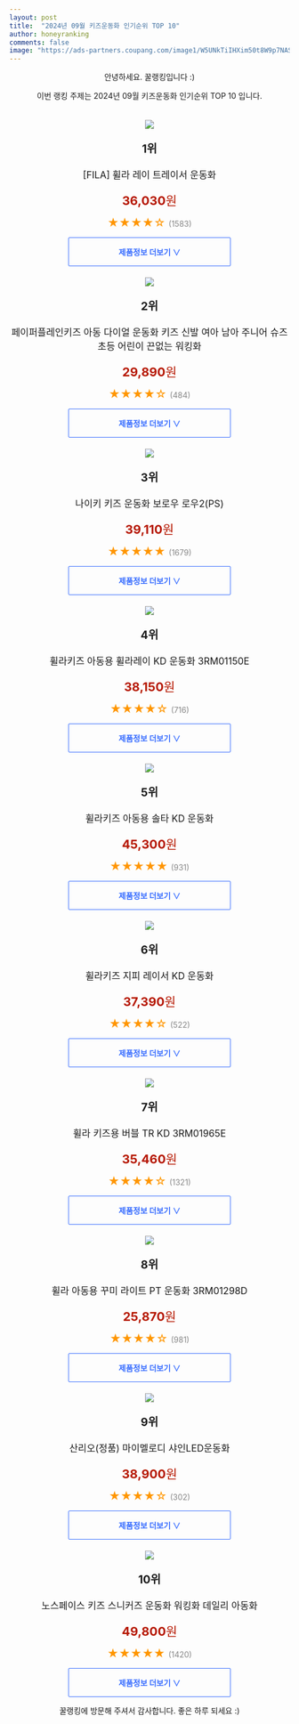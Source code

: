 ```yaml
---
layout: post
title:  "2024년 09월 키즈운동화 인기순위 TOP 10"
author: honeyranking
comments: false
image: "https://ads-partners.coupang.com/image1/W5UNkTiIHXim50t8W9p7NASsMcFea6rFRf3KUoQk0Baz1ONNGZs1E76gnEG4vhO0N_PckB7AjoSVd8c0HT7xnx_EZ0y1_7YOlk2OimDiMa20aTyIOjetvV-fyEanCSh_rknXyHLakJjtesdP-4EGN_lKYPKnt5ju9H6AE5yMNzqYJ8t1cQdmST-fF2fKgFpPU3XF654N_I_lC70dlwrKu0ZN7Mg6nCXZX1Gyv3kjA65cIgpvv_JQsu-fdSE8C55SIafJZ3dms42KJU-Z5W-b7BKTc1N39hqs-ZbV1w=="
---
```

<p style="text-align: center;">안녕하세요. 꿀랭킹입니다 :)</p>
<p style="text-align: center;">이번 랭킹 주제는 2024년 09월 키즈운동화 인기순위 TOP 10 입니다.</p><center><img src="https://ads-partners.coupang.com/image1/W5UNkTiIHXim50t8W9p7NASsMcFea6rFRf3KUoQk0Baz1ONNGZs1E76gnEG4vhO0N_PckB7AjoSVd8c0HT7xnx_EZ0y1_7YOlk2OimDiMa20aTyIOjetvV-fyEanCSh_rknXyHLakJjtesdP-4EGN_lKYPKnt5ju9H6AE5yMNzqYJ8t1cQdmST-fF2fKgFpPU3XF654N_I_lC70dlwrKu0ZN7Mg6nCXZX1Gyv3kjA65cIgpvv_JQsu-fdSE8C55SIafJZ3dms42KJU-Z5W-b7BKTc1N39hqs-ZbV1w==" style="margin-top:20px" /></center><p style="text-align: center; font-size: 20px"><b>1위</b></p><p style="text-align: center; font-size: 17px">[FILA] 휠라 레이 트레이서 운동화</p><p style="text-align: center;"><span style="color: #b61800; font-size: 22px;"><b>36,030</b>원</span></p><p style="text-align: center;"><span style="color: #ff9600; font-size: 20px;">★★★★☆ </span><span style="color: #878787;">(1583)</span></p><center><a href="https://link.coupang.com/re/AFFSDP?lptag=AF3899140&subid=honeyrank&pageKey=6329093327&itemId=13227161935&vendorItemId=80485325600&traceid=V0-153-d1e47372199cf9f2&requestid=20240908090000681264374099&token=31850C%7CGM"><div style="font-size: 14px; display: inline-block; padding: 15px 90px; color: #346aff; border-radius: 2px; border: 1px solid #346aff; cursor: pointer;"><b>제품정보 더보기 &or;</b></div></a></center><center><img src="https://ads-partners.coupang.com/image1/iIL3T0Eq29HXQuraiCFYjd_o_Kg02X7q2SbSti2LwE9r2551yJ9P5KLWW8ZT92-pG1YMERjuc0l-WuO-u9bdqRHk01EvwqkP4fuDpR6ziXpoQOWJmMaVT_Z0Q2oAgcx-r1nwI4iMtyUX0hYC9qs0NDYdtKKD06FqQyFOL8HB12Cm7acJ4GyBE-JviZ5r_vw441KPzu6cL0s5YCULoK2LdRPhjjshHI6s7dwcljj1HsoDeQ5pn5_SFR59F-pvFRglBejF9fX0HNcMNK_MTc5ahQRiOEsJfdz3ygzd3T0QERD7GbGETUfY7zzR" style="margin-top:20px" /></center><p style="text-align: center; font-size: 20px"><b>2위</b></p><p style="text-align: center; font-size: 17px">페이퍼플레인키즈 아동 다이얼 운동화 키즈 신발 여아 남아 주니어 슈즈 초등 어린이 끈없는 워킹화</p><p style="text-align: center;"><span style="color: #b61800; font-size: 22px;"><b>29,890</b>원</span></p><p style="text-align: center;"><span style="color: #ff9600; font-size: 20px;">★★★★☆ </span><span style="color: #878787;">(484)</span></p><center><a href="https://link.coupang.com/re/AFFSDP?lptag=AF3899140&subid=honeyrank&pageKey=7574187727&itemId=19981096934&vendorItemId=87079345074&traceid=V0-153-41d840acf941fff8&requestid=20240908090000681264374099&token=31850C%7CGM"><div style="font-size: 14px; display: inline-block; padding: 15px 90px; color: #346aff; border-radius: 2px; border: 1px solid #346aff; cursor: pointer;"><b>제품정보 더보기 &or;</b></div></a></center><center><img src="https://ads-partners.coupang.com/image1/ReV0i0WcO2m7GMcERZyBwP109AEE-TSUEl82AKEMQNQ93t5UYqsyiv5R2F7uXx52AqD-4fSnWSTdPmEFArLkktqHpz0435A93QUCY2i3HfUlojQAUJs-MHcfZWebrfe54W7SDGTcORIajGwiD_MGr52-PEetgNbdY09xNLqAXiZXYdtLQDKJgP6nh2d96xzj5ZNpJhzbb3qCBy1Ma26ap2nL_UAXMcBw8s9v90a9zQuFaFi5WPYnnZbkHN578mKDdQYsE4mv7D0jG8VdB3sHouOS7-4rwbQpTHf8d6jnGb_lNx1o7Ezu5os=" style="margin-top:20px" /></center><p style="text-align: center; font-size: 20px"><b>3위</b></p><p style="text-align: center; font-size: 17px">나이키 키즈 운동화 보로우 로우2(PS)</p><p style="text-align: center;"><span style="color: #b61800; font-size: 22px;"><b>39,110</b>원</span></p><p style="text-align: center;"><span style="color: #ff9600; font-size: 20px;">★★★★★ </span><span style="color: #878787;">(1679)</span></p><center><a href="https://link.coupang.com/re/AFFSDP?lptag=AF3899140&subid=honeyrank&pageKey=6804956272&itemId=16079112369&vendorItemId=90637022851&traceid=V0-153-3eba20e3637cc126&requestid=20240908090000681264374099&token=31850C%7CGM"><div style="font-size: 14px; display: inline-block; padding: 15px 90px; color: #346aff; border-radius: 2px; border: 1px solid #346aff; cursor: pointer;"><b>제품정보 더보기 &or;</b></div></a></center><center><img src="https://ads-partners.coupang.com/image1/plTO4bsnxSGJuUOVpu-7hjAHh93BmS4VO_ycrSK_RTwjJ-WimTPPIv2Ze_X3rVofzDUmFv6N0qiMKFmTzWB0DFfHX9qAKpTYvYhX62n8txWylEq5OE62R0fCQ4VACytkXaJvcTyxcUcVr5Ysgb0YxsK9uWKxBQbyzx6PKzM33kLrX8TaeTNAIrvn2dooFAqqiWnQOvYUvIE4eRTyvEd32ZI8_7pkEL8tA7qm_z9x4vFYpXz1tK49x5TouqJSZFoutblveC6Yuv3j0WoAY-a7m-A=" style="margin-top:20px" /></center><p style="text-align: center; font-size: 20px"><b>4위</b></p><p style="text-align: center; font-size: 17px">휠라키즈 아동용 휠라레이 KD 운동화 3RM01150E</p><p style="text-align: center;"><span style="color: #b61800; font-size: 22px;"><b>38,150</b>원</span></p><p style="text-align: center;"><span style="color: #ff9600; font-size: 20px;">★★★★☆ </span><span style="color: #878787;">(716)</span></p><center><a href="https://link.coupang.com/re/AFFSDP?lptag=AF3899140&subid=honeyrank&pageKey=6283149764&itemId=12912235582&vendorItemId=80177037711&traceid=V0-153-c2cb7e8d1e601180&requestid=20240908090000681264374099&token=31850C%7CGM"><div style="font-size: 14px; display: inline-block; padding: 15px 90px; color: #346aff; border-radius: 2px; border: 1px solid #346aff; cursor: pointer;"><b>제품정보 더보기 &or;</b></div></a></center><center><img src="https://ads-partners.coupang.com/image1/btKK_SFMvX8HomegbqOT5B7N8rbkIXMF5IXDeU1obXPHJ1N3n18BUr972iDfWL3t6ef8eSnMZIODxlE5g8Yp8PCEldT6t9yjFuz_OJ_MvvMbxi3wvluxZzXDrZRTmY8FY4AQtbhAd5_Iv-lYpIjMkJm4uq9SeY64tTJbIjdL4HIIWztIicejBdDn5oDetIyy0Eh-ncUkGyN6-4jjXUgK3zwfEt5KRHsmBSmN9IWC-uncPCNk9M-Qj5jFRU1Tj8yWyN0jDTFnNFMWMr4dXrAG4QEpjQ==" style="margin-top:20px" /></center><p style="text-align: center; font-size: 20px"><b>5위</b></p><p style="text-align: center; font-size: 17px">휠라키즈 아동용 솔타 KD 운동화</p><p style="text-align: center;"><span style="color: #b61800; font-size: 22px;"><b>45,300</b>원</span></p><p style="text-align: center;"><span style="color: #ff9600; font-size: 20px;">★★★★★ </span><span style="color: #878787;">(931)</span></p><center><a href="https://link.coupang.com/re/AFFSDP?lptag=AF3899140&subid=honeyrank&pageKey=6233035033&itemId=12555108024&vendorItemId=79823419377&traceid=V0-153-63a60304a4ccda98&requestid=20240908090000681264374099&token=31850C%7CGM"><div style="font-size: 14px; display: inline-block; padding: 15px 90px; color: #346aff; border-radius: 2px; border: 1px solid #346aff; cursor: pointer;"><b>제품정보 더보기 &or;</b></div></a></center><center><img src="https://ads-partners.coupang.com/image1/dFmTtPXM8CwNjG0CdDx_6hjZSms3b3twVjrjE5FOUSN09HDieigLnnJBnheioDEok1no4ic5MGHQaGJgXeESfclchJ_seDRDR5cgSwzw18oHwCcziQdQHFcyzLCs3QyvF0h8_fMdyoeIC4MiCK9lwDc1H1Um43_YLt7yU1eqzogbn1w7B-HffkEBT85IKO0tCPBDuSJ52R3jyC_yYdCVXYzgB1I6JCymbWTMdEkYh1YsMScPeND5m5KWwwcM9115WOCXs4k0E6jZLPlrDoe7wp_F1iqRu3vJRIA=" style="margin-top:20px" /></center><p style="text-align: center; font-size: 20px"><b>6위</b></p><p style="text-align: center; font-size: 17px">휠라키즈 지피 레이서 KD 운동화</p><p style="text-align: center;"><span style="color: #b61800; font-size: 22px;"><b>37,390</b>원</span></p><p style="text-align: center;"><span style="color: #ff9600; font-size: 20px;">★★★★☆ </span><span style="color: #878787;">(522)</span></p><center><a href="https://link.coupang.com/re/AFFSDP?lptag=AF3899140&subid=honeyrank&pageKey=6661239112&itemId=14936186495&vendorItemId=82163120803&traceid=V0-153-7111785c26fd535d&requestid=20240908090000681264374099&token=31850C%7CGM"><div style="font-size: 14px; display: inline-block; padding: 15px 90px; color: #346aff; border-radius: 2px; border: 1px solid #346aff; cursor: pointer;"><b>제품정보 더보기 &or;</b></div></a></center><center><img src="https://ads-partners.coupang.com/image1/N5CYgKeUoKth4kD6N7U-FK53qdWodxEo24cgeSYrktLASyIiHSieOFbpnlAt6rn0Rh46r6EO17nnKRZQV6nZpF0bc58aHuA0jWwT5gt3Y0WwWFI6pKTpclaepKgWRNXfH4yt6iJzwuSIUJrc8B9eYdPvTMTgl8o7t0X300aEc2Z7df2CY3OiWeR2D1jmWa6nsZjuG2iXrcEZ6VaJVxLxgQcEfC5Zibp1sVPeDYebAL0I3bzXhIzLRcI-ii6TNvMpniHEpSuiE-eSweaToNh44Pf0YvtwiqHlisSMyQ==" style="margin-top:20px" /></center><p style="text-align: center; font-size: 20px"><b>7위</b></p><p style="text-align: center; font-size: 17px">휠라 키즈용 버블 TR KD 3RM01965E</p><p style="text-align: center;"><span style="color: #b61800; font-size: 22px;"><b>35,460</b>원</span></p><p style="text-align: center;"><span style="color: #ff9600; font-size: 20px;">★★★★☆ </span><span style="color: #878787;">(1321)</span></p><center><a href="https://link.coupang.com/re/AFFSDP?lptag=AF3899140&subid=honeyrank&pageKey=6489100006&itemId=14238037817&vendorItemId=81483269806&traceid=V0-153-4f575b8bb92d639c&requestid=20240908090000681264374099&token=31850C%7CGM"><div style="font-size: 14px; display: inline-block; padding: 15px 90px; color: #346aff; border-radius: 2px; border: 1px solid #346aff; cursor: pointer;"><b>제품정보 더보기 &or;</b></div></a></center><center><img src="https://ads-partners.coupang.com/image1/iv6naJsq4US-ewhAin0GPPWOJYIzE8kcpzBS3XQW7Kxp4H788RILb4dG-aRCFw1YouSQ9OxGuYojz9EWqiWQGSrb56TR4gUrgirR-m1oGF1QBxIGEYuPO0MMcGThzaYJbrGblOJX_DSFHGVrQL1jML2qJZguF4YmJRPlD20C6zzRH9OfiyKv5imnQDMHBLOYFXwoE9u48q8UTAxmPJKyk1VdzwApT8xxg2I09oCNsNZjzo_6_ijx_oVZN711BUlIpoLLX1h8TRAlWZlkCbQcnEktWR-_KqhNGv4=" style="margin-top:20px" /></center><p style="text-align: center; font-size: 20px"><b>8위</b></p><p style="text-align: center; font-size: 17px">휠라 아동용 꾸미 라이트 PT 운동화 3RM01298D</p><p style="text-align: center;"><span style="color: #b61800; font-size: 22px;"><b>25,870</b>원</span></p><p style="text-align: center;"><span style="color: #ff9600; font-size: 20px;">★★★★☆ </span><span style="color: #878787;">(981)</span></p><center><a href="https://link.coupang.com/re/AFFSDP?lptag=AF3899140&subid=honeyrank&pageKey=4841307084&itemId=7373878648&vendorItemId=74564258608&traceid=V0-153-6c9bcd38e93833d4&requestid=20240908090000681264374099&token=31850C%7CGM"><div style="font-size: 14px; display: inline-block; padding: 15px 90px; color: #346aff; border-radius: 2px; border: 1px solid #346aff; cursor: pointer;"><b>제품정보 더보기 &or;</b></div></a></center><center><img src="https://ads-partners.coupang.com/image1/1eZ2Eqpyp43xGzLX1cKuGG5hH-oMzbUdODqwNrQWzsKRUhW9sqh53KiaguhrNKvlmgjFFN3LiTBT5BweqyZakzP_zehW_d4SP3ywHCR4aHCWuyQ-Oqs2NHdaLRMkDvsE6CMuoD5WxGYyvKuK9ePaU6s1MkP0J4-fapvG3y3AurwTPEaUfhDbgvzniOn_rIlelDyjusdbgpKb5AVxvrYdjWt0ZQl0L42bhtzd3QgYBFqYgQHlKTQusnVeCiq_JN25D4IB5ZCPTCW2dnv3Cma3_-w-3D13JGii0_iyZmTJtae5GJZrb4G01Dk=" style="margin-top:20px" /></center><p style="text-align: center; font-size: 20px"><b>9위</b></p><p style="text-align: center; font-size: 17px">산리오(정품) 마이멜로디 샤인LED운동화</p><p style="text-align: center;"><span style="color: #b61800; font-size: 22px;"><b>38,900</b>원</span></p><p style="text-align: center;"><span style="color: #ff9600; font-size: 20px;">★★★★☆ </span><span style="color: #878787;">(302)</span></p><center><a href="https://link.coupang.com/re/AFFSDP?lptag=AF3899140&subid=honeyrank&pageKey=7907537288&itemId=21690048347&vendorItemId=88739884824&traceid=V0-153-5c7dfa220babffdc&requestid=20240908090000681264374099&token=31850C%7CGM"><div style="font-size: 14px; display: inline-block; padding: 15px 90px; color: #346aff; border-radius: 2px; border: 1px solid #346aff; cursor: pointer;"><b>제품정보 더보기 &or;</b></div></a></center><center><img src="https://ads-partners.coupang.com/image1/Bzeqp4G3OMgY-4eWB0sJF_MND9uuBh82wRYW54uNMJLXln11JeZXAbtSShNJA0tt7t2iAUhP__kpy2lZV_NIdWPreEUNCBrNHEvKcCqt2khQ-vfzNi-QX725df4j71CzSZVUKvsZCv2DcG7T4W0Eab4vYSTtOr8tZfMKZ2tzOfLNgehiFW0rnBqEv4my20CP6faTX3p4Xto7OggSEQCKVq_QtF2yqCUhKYo9kE9SyIeOal_LQR3HvYbP44K9aUgNJK3W9Y0wZWw62dLa-lzsi_On0bAoDr6VXbQtjbEyqXoysV3aywUXkUrh-Q==" style="margin-top:20px" /></center><p style="text-align: center; font-size: 20px"><b>10위</b></p><p style="text-align: center; font-size: 17px">노스페이스 키즈 스니커즈 운동화 워킹화 데일리 아동화</p><p style="text-align: center;"><span style="color: #b61800; font-size: 22px;"><b>49,800</b>원</span></p><p style="text-align: center;"><span style="color: #ff9600; font-size: 20px;">★★★★★ </span><span style="color: #878787;">(1420)</span></p><center><a href="https://link.coupang.com/re/AFFSDP?lptag=AF3899140&subid=honeyrank&pageKey=7929715386&itemId=21807753619&vendorItemId=88856275103&traceid=V0-153-5906999fc1889fc1&requestid=20240908090000681264374099&token=31850C%7CGM"><div style="font-size: 14px; display: inline-block; padding: 15px 90px; color: #346aff; border-radius: 2px; border: 1px solid #346aff; cursor: pointer;"><b>제품정보 더보기 &or;</b></div></a></center><p style="text-align: center;">꿀랭킹에 방문해 주셔서 감사합니다. 좋은 하루 되세요 :)</p>